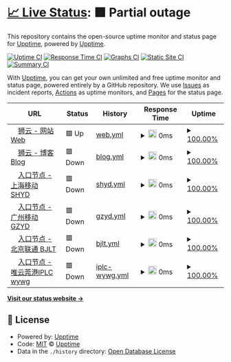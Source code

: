 # [📈 Live Status](https://status.fanqianghub.com): <!--live status--> **🟧 Partial outage**

This repository contains the open-source uptime monitor and status page for [Upptime](https://upptime.js.org), powered by [Upptime](https://github.com/upptime/upptime).

[![Uptime CI](https://github.com/fanqianghub/status/workflows/Uptime%20CI/badge.svg)](https://github.com/fanqianghub/status/actions?query=workflow%3A%22Uptime+CI%22)
[![Response Time CI](https://github.com/fanqianghub/status/workflows/Response%20Time%20CI/badge.svg)](https://github.com/fanqianghub/status/actions?query=workflow%3A%22Response+Time+CI%22)
[![Graphs CI](https://github.com/fanqianghub/status/workflows/Graphs%20CI/badge.svg)](https://github.com/fanqianghub/status/actions?query=workflow%3A%22Graphs+CI%22)
[![Static Site CI](https://github.com/fanqianghub/status/workflows/Static%20Site%20CI/badge.svg)](https://github.com/fanqianghub/status/actions?query=workflow%3A%22Static+Site+CI%22)
[![Summary CI](https://github.com/fanqianghub/status/workflows/Summary%20CI/badge.svg)](https://github.com/fanqianghub/status/actions?query=workflow%3A%22Summary+CI%22)

With [Upptime](https://upptime.js.org), you can get your own unlimited and free uptime monitor and status page, powered entirely by a GitHub repository. We use [Issues](https://github.com/upptime/upptime/issues) as incident reports, [Actions](https://github.com/fanqianghub/status/actions) as uptime monitors, and [Pages](https://status.fanqianghub.com) for the status page.

<!--start: status pages-->
<!-- This summary is generated by Upptime (https://github.com/upptime/upptime) -->
<!-- Do not edit this manually, your changes will be overwritten -->
<!-- prettier-ignore -->
| URL | Status | History | Response Time | Uptime |
| --- | ------ | ------- | ------------- | ------ |
| <img alt="" src="https://icons.duckduckgo.com/ip3/app.cloudlion.me.ico" height="13"> [狮云 - 网站 Web](https://app.cloudlion.me) | 🟩 Up | [web.yml](https://github.com/fanqianghub/nodestatus/commits/HEAD/history/web.yml) | <details><summary><img alt="Response time graph" src="./graphs/web/response-time-week.png" height="20"> 0ms</summary><br><a href="https://nodestatus.fanqianghub.com/history/web"><img alt="Response time 0" src="https://img.shields.io/endpoint?url=https%3A%2F%2Fraw.githubusercontent.com%2Ffanqianghub%2Fnodestatus%2FHEAD%2Fapi%2Fweb%2Fresponse-time.json"></a><br><a href="https://nodestatus.fanqianghub.com/history/web"><img alt="24-hour response time 0" src="https://img.shields.io/endpoint?url=https%3A%2F%2Fraw.githubusercontent.com%2Ffanqianghub%2Fnodestatus%2FHEAD%2Fapi%2Fweb%2Fresponse-time-day.json"></a><br><a href="https://nodestatus.fanqianghub.com/history/web"><img alt="7-day response time 0" src="https://img.shields.io/endpoint?url=https%3A%2F%2Fraw.githubusercontent.com%2Ffanqianghub%2Fnodestatus%2FHEAD%2Fapi%2Fweb%2Fresponse-time-week.json"></a><br><a href="https://nodestatus.fanqianghub.com/history/web"><img alt="30-day response time 0" src="https://img.shields.io/endpoint?url=https%3A%2F%2Fraw.githubusercontent.com%2Ffanqianghub%2Fnodestatus%2FHEAD%2Fapi%2Fweb%2Fresponse-time-month.json"></a><br><a href="https://nodestatus.fanqianghub.com/history/web"><img alt="1-year response time 0" src="https://img.shields.io/endpoint?url=https%3A%2F%2Fraw.githubusercontent.com%2Ffanqianghub%2Fnodestatus%2FHEAD%2Fapi%2Fweb%2Fresponse-time-year.json"></a></details> | <details><summary><a href="https://nodestatus.fanqianghub.com/history/web">100.00%</a></summary><a href="https://nodestatus.fanqianghub.com/history/web"><img alt="All-time uptime 100.00%" src="https://img.shields.io/endpoint?url=https%3A%2F%2Fraw.githubusercontent.com%2Ffanqianghub%2Fnodestatus%2FHEAD%2Fapi%2Fweb%2Fuptime.json"></a><br><a href="https://nodestatus.fanqianghub.com/history/web"><img alt="24-hour uptime 100.00%" src="https://img.shields.io/endpoint?url=https%3A%2F%2Fraw.githubusercontent.com%2Ffanqianghub%2Fnodestatus%2FHEAD%2Fapi%2Fweb%2Fuptime-day.json"></a><br><a href="https://nodestatus.fanqianghub.com/history/web"><img alt="7-day uptime 100.00%" src="https://img.shields.io/endpoint?url=https%3A%2F%2Fraw.githubusercontent.com%2Ffanqianghub%2Fnodestatus%2FHEAD%2Fapi%2Fweb%2Fuptime-week.json"></a><br><a href="https://nodestatus.fanqianghub.com/history/web"><img alt="30-day uptime 100.00%" src="https://img.shields.io/endpoint?url=https%3A%2F%2Fraw.githubusercontent.com%2Ffanqianghub%2Fnodestatus%2FHEAD%2Fapi%2Fweb%2Fuptime-month.json"></a><br><a href="https://nodestatus.fanqianghub.com/history/web"><img alt="1-year uptime 100.00%" src="https://img.shields.io/endpoint?url=https%3A%2F%2Fraw.githubusercontent.com%2Ffanqianghub%2Fnodestatus%2FHEAD%2Fapi%2Fweb%2Fuptime-year.json"></a></details>
| <img alt="" src="https://icons.duckduckgo.com/ip3/cloudlion.me.ico" height="13"> [狮云 - 博客 Blog](https://cloudlion.me) | 🟥 Down | [blog.yml](https://github.com/fanqianghub/nodestatus/commits/HEAD/history/blog.yml) | <details><summary><img alt="Response time graph" src="./graphs/blog/response-time-week.png" height="20"> 0ms</summary><br><a href="https://nodestatus.fanqianghub.com/history/blog"><img alt="Response time 0" src="https://img.shields.io/endpoint?url=https%3A%2F%2Fraw.githubusercontent.com%2Ffanqianghub%2Fnodestatus%2FHEAD%2Fapi%2Fblog%2Fresponse-time.json"></a><br><a href="https://nodestatus.fanqianghub.com/history/blog"><img alt="24-hour response time 0" src="https://img.shields.io/endpoint?url=https%3A%2F%2Fraw.githubusercontent.com%2Ffanqianghub%2Fnodestatus%2FHEAD%2Fapi%2Fblog%2Fresponse-time-day.json"></a><br><a href="https://nodestatus.fanqianghub.com/history/blog"><img alt="7-day response time 0" src="https://img.shields.io/endpoint?url=https%3A%2F%2Fraw.githubusercontent.com%2Ffanqianghub%2Fnodestatus%2FHEAD%2Fapi%2Fblog%2Fresponse-time-week.json"></a><br><a href="https://nodestatus.fanqianghub.com/history/blog"><img alt="30-day response time 0" src="https://img.shields.io/endpoint?url=https%3A%2F%2Fraw.githubusercontent.com%2Ffanqianghub%2Fnodestatus%2FHEAD%2Fapi%2Fblog%2Fresponse-time-month.json"></a><br><a href="https://nodestatus.fanqianghub.com/history/blog"><img alt="1-year response time 0" src="https://img.shields.io/endpoint?url=https%3A%2F%2Fraw.githubusercontent.com%2Ffanqianghub%2Fnodestatus%2FHEAD%2Fapi%2Fblog%2Fresponse-time-year.json"></a></details> | <details><summary><a href="https://nodestatus.fanqianghub.com/history/blog">100.00%</a></summary><a href="https://nodestatus.fanqianghub.com/history/blog"><img alt="All-time uptime 100.00%" src="https://img.shields.io/endpoint?url=https%3A%2F%2Fraw.githubusercontent.com%2Ffanqianghub%2Fnodestatus%2FHEAD%2Fapi%2Fblog%2Fuptime.json"></a><br><a href="https://nodestatus.fanqianghub.com/history/blog"><img alt="24-hour uptime 100.00%" src="https://img.shields.io/endpoint?url=https%3A%2F%2Fraw.githubusercontent.com%2Ffanqianghub%2Fnodestatus%2FHEAD%2Fapi%2Fblog%2Fuptime-day.json"></a><br><a href="https://nodestatus.fanqianghub.com/history/blog"><img alt="7-day uptime 100.00%" src="https://img.shields.io/endpoint?url=https%3A%2F%2Fraw.githubusercontent.com%2Ffanqianghub%2Fnodestatus%2FHEAD%2Fapi%2Fblog%2Fuptime-week.json"></a><br><a href="https://nodestatus.fanqianghub.com/history/blog"><img alt="30-day uptime 100.00%" src="https://img.shields.io/endpoint?url=https%3A%2F%2Fraw.githubusercontent.com%2Ffanqianghub%2Fnodestatus%2FHEAD%2Fapi%2Fblog%2Fuptime-month.json"></a><br><a href="https://nodestatus.fanqianghub.com/history/blog"><img alt="1-year uptime 100.00%" src="https://img.shields.io/endpoint?url=https%3A%2F%2Fraw.githubusercontent.com%2Ffanqianghub%2Fnodestatus%2FHEAD%2Fapi%2Fblog%2Fuptime-year.json"></a></details>
| <img alt="" src="https://icons.duckduckgo.com/ip3/shyd.zz.cloudfast.vip.ico" height="13"> [入口节点 - 上海移动 SHYD](https://shyd.zz.cloudfast.vip) | 🟥 Down | [shyd.yml](https://github.com/fanqianghub/nodestatus/commits/HEAD/history/shyd.yml) | <details><summary><img alt="Response time graph" src="./graphs/shyd/response-time-week.png" height="20"> 0ms</summary><br><a href="https://nodestatus.fanqianghub.com/history/shyd"><img alt="Response time 0" src="https://img.shields.io/endpoint?url=https%3A%2F%2Fraw.githubusercontent.com%2Ffanqianghub%2Fnodestatus%2FHEAD%2Fapi%2Fshyd%2Fresponse-time.json"></a><br><a href="https://nodestatus.fanqianghub.com/history/shyd"><img alt="24-hour response time 0" src="https://img.shields.io/endpoint?url=https%3A%2F%2Fraw.githubusercontent.com%2Ffanqianghub%2Fnodestatus%2FHEAD%2Fapi%2Fshyd%2Fresponse-time-day.json"></a><br><a href="https://nodestatus.fanqianghub.com/history/shyd"><img alt="7-day response time 0" src="https://img.shields.io/endpoint?url=https%3A%2F%2Fraw.githubusercontent.com%2Ffanqianghub%2Fnodestatus%2FHEAD%2Fapi%2Fshyd%2Fresponse-time-week.json"></a><br><a href="https://nodestatus.fanqianghub.com/history/shyd"><img alt="30-day response time 0" src="https://img.shields.io/endpoint?url=https%3A%2F%2Fraw.githubusercontent.com%2Ffanqianghub%2Fnodestatus%2FHEAD%2Fapi%2Fshyd%2Fresponse-time-month.json"></a><br><a href="https://nodestatus.fanqianghub.com/history/shyd"><img alt="1-year response time 0" src="https://img.shields.io/endpoint?url=https%3A%2F%2Fraw.githubusercontent.com%2Ffanqianghub%2Fnodestatus%2FHEAD%2Fapi%2Fshyd%2Fresponse-time-year.json"></a></details> | <details><summary><a href="https://nodestatus.fanqianghub.com/history/shyd">100.00%</a></summary><a href="https://nodestatus.fanqianghub.com/history/shyd"><img alt="All-time uptime 100.00%" src="https://img.shields.io/endpoint?url=https%3A%2F%2Fraw.githubusercontent.com%2Ffanqianghub%2Fnodestatus%2FHEAD%2Fapi%2Fshyd%2Fuptime.json"></a><br><a href="https://nodestatus.fanqianghub.com/history/shyd"><img alt="24-hour uptime 100.00%" src="https://img.shields.io/endpoint?url=https%3A%2F%2Fraw.githubusercontent.com%2Ffanqianghub%2Fnodestatus%2FHEAD%2Fapi%2Fshyd%2Fuptime-day.json"></a><br><a href="https://nodestatus.fanqianghub.com/history/shyd"><img alt="7-day uptime 100.00%" src="https://img.shields.io/endpoint?url=https%3A%2F%2Fraw.githubusercontent.com%2Ffanqianghub%2Fnodestatus%2FHEAD%2Fapi%2Fshyd%2Fuptime-week.json"></a><br><a href="https://nodestatus.fanqianghub.com/history/shyd"><img alt="30-day uptime 100.00%" src="https://img.shields.io/endpoint?url=https%3A%2F%2Fraw.githubusercontent.com%2Ffanqianghub%2Fnodestatus%2FHEAD%2Fapi%2Fshyd%2Fuptime-month.json"></a><br><a href="https://nodestatus.fanqianghub.com/history/shyd"><img alt="1-year uptime 100.00%" src="https://img.shields.io/endpoint?url=https%3A%2F%2Fraw.githubusercontent.com%2Ffanqianghub%2Fnodestatus%2FHEAD%2Fapi%2Fshyd%2Fuptime-year.json"></a></details>
| <img alt="" src="https://icons.duckduckgo.com/ip3/gzyd.zz.cloudfast.vip.ico" height="13"> [入口节点 - 广州移动 GZYD](https://gzyd.zz.cloudfast.vip) | 🟥 Down | [gzyd.yml](https://github.com/fanqianghub/nodestatus/commits/HEAD/history/gzyd.yml) | <details><summary><img alt="Response time graph" src="./graphs/gzyd/response-time-week.png" height="20"> 0ms</summary><br><a href="https://nodestatus.fanqianghub.com/history/gzyd"><img alt="Response time 0" src="https://img.shields.io/endpoint?url=https%3A%2F%2Fraw.githubusercontent.com%2Ffanqianghub%2Fnodestatus%2FHEAD%2Fapi%2Fgzyd%2Fresponse-time.json"></a><br><a href="https://nodestatus.fanqianghub.com/history/gzyd"><img alt="24-hour response time 0" src="https://img.shields.io/endpoint?url=https%3A%2F%2Fraw.githubusercontent.com%2Ffanqianghub%2Fnodestatus%2FHEAD%2Fapi%2Fgzyd%2Fresponse-time-day.json"></a><br><a href="https://nodestatus.fanqianghub.com/history/gzyd"><img alt="7-day response time 0" src="https://img.shields.io/endpoint?url=https%3A%2F%2Fraw.githubusercontent.com%2Ffanqianghub%2Fnodestatus%2FHEAD%2Fapi%2Fgzyd%2Fresponse-time-week.json"></a><br><a href="https://nodestatus.fanqianghub.com/history/gzyd"><img alt="30-day response time 0" src="https://img.shields.io/endpoint?url=https%3A%2F%2Fraw.githubusercontent.com%2Ffanqianghub%2Fnodestatus%2FHEAD%2Fapi%2Fgzyd%2Fresponse-time-month.json"></a><br><a href="https://nodestatus.fanqianghub.com/history/gzyd"><img alt="1-year response time 0" src="https://img.shields.io/endpoint?url=https%3A%2F%2Fraw.githubusercontent.com%2Ffanqianghub%2Fnodestatus%2FHEAD%2Fapi%2Fgzyd%2Fresponse-time-year.json"></a></details> | <details><summary><a href="https://nodestatus.fanqianghub.com/history/gzyd">100.00%</a></summary><a href="https://nodestatus.fanqianghub.com/history/gzyd"><img alt="All-time uptime 100.00%" src="https://img.shields.io/endpoint?url=https%3A%2F%2Fraw.githubusercontent.com%2Ffanqianghub%2Fnodestatus%2FHEAD%2Fapi%2Fgzyd%2Fuptime.json"></a><br><a href="https://nodestatus.fanqianghub.com/history/gzyd"><img alt="24-hour uptime 100.00%" src="https://img.shields.io/endpoint?url=https%3A%2F%2Fraw.githubusercontent.com%2Ffanqianghub%2Fnodestatus%2FHEAD%2Fapi%2Fgzyd%2Fuptime-day.json"></a><br><a href="https://nodestatus.fanqianghub.com/history/gzyd"><img alt="7-day uptime 100.00%" src="https://img.shields.io/endpoint?url=https%3A%2F%2Fraw.githubusercontent.com%2Ffanqianghub%2Fnodestatus%2FHEAD%2Fapi%2Fgzyd%2Fuptime-week.json"></a><br><a href="https://nodestatus.fanqianghub.com/history/gzyd"><img alt="30-day uptime 100.00%" src="https://img.shields.io/endpoint?url=https%3A%2F%2Fraw.githubusercontent.com%2Ffanqianghub%2Fnodestatus%2FHEAD%2Fapi%2Fgzyd%2Fuptime-month.json"></a><br><a href="https://nodestatus.fanqianghub.com/history/gzyd"><img alt="1-year uptime 100.00%" src="https://img.shields.io/endpoint?url=https%3A%2F%2Fraw.githubusercontent.com%2Ffanqianghub%2Fnodestatus%2FHEAD%2Fapi%2Fgzyd%2Fuptime-year.json"></a></details>
| <img alt="" src="https://icons.duckduckgo.com/ip3/bjlt.zz.cloudfast.vip.ico" height="13"> [入口节点 - 北京联通 BJLT](https://bjlt.zz.cloudfast.vip) | 🟥 Down | [bjlt.yml](https://github.com/fanqianghub/nodestatus/commits/HEAD/history/bjlt.yml) | <details><summary><img alt="Response time graph" src="./graphs/bjlt/response-time-week.png" height="20"> 0ms</summary><br><a href="https://nodestatus.fanqianghub.com/history/bjlt"><img alt="Response time 0" src="https://img.shields.io/endpoint?url=https%3A%2F%2Fraw.githubusercontent.com%2Ffanqianghub%2Fnodestatus%2FHEAD%2Fapi%2Fbjlt%2Fresponse-time.json"></a><br><a href="https://nodestatus.fanqianghub.com/history/bjlt"><img alt="24-hour response time 0" src="https://img.shields.io/endpoint?url=https%3A%2F%2Fraw.githubusercontent.com%2Ffanqianghub%2Fnodestatus%2FHEAD%2Fapi%2Fbjlt%2Fresponse-time-day.json"></a><br><a href="https://nodestatus.fanqianghub.com/history/bjlt"><img alt="7-day response time 0" src="https://img.shields.io/endpoint?url=https%3A%2F%2Fraw.githubusercontent.com%2Ffanqianghub%2Fnodestatus%2FHEAD%2Fapi%2Fbjlt%2Fresponse-time-week.json"></a><br><a href="https://nodestatus.fanqianghub.com/history/bjlt"><img alt="30-day response time 0" src="https://img.shields.io/endpoint?url=https%3A%2F%2Fraw.githubusercontent.com%2Ffanqianghub%2Fnodestatus%2FHEAD%2Fapi%2Fbjlt%2Fresponse-time-month.json"></a><br><a href="https://nodestatus.fanqianghub.com/history/bjlt"><img alt="1-year response time 0" src="https://img.shields.io/endpoint?url=https%3A%2F%2Fraw.githubusercontent.com%2Ffanqianghub%2Fnodestatus%2FHEAD%2Fapi%2Fbjlt%2Fresponse-time-year.json"></a></details> | <details><summary><a href="https://nodestatus.fanqianghub.com/history/bjlt">100.00%</a></summary><a href="https://nodestatus.fanqianghub.com/history/bjlt"><img alt="All-time uptime 100.00%" src="https://img.shields.io/endpoint?url=https%3A%2F%2Fraw.githubusercontent.com%2Ffanqianghub%2Fnodestatus%2FHEAD%2Fapi%2Fbjlt%2Fuptime.json"></a><br><a href="https://nodestatus.fanqianghub.com/history/bjlt"><img alt="24-hour uptime 100.00%" src="https://img.shields.io/endpoint?url=https%3A%2F%2Fraw.githubusercontent.com%2Ffanqianghub%2Fnodestatus%2FHEAD%2Fapi%2Fbjlt%2Fuptime-day.json"></a><br><a href="https://nodestatus.fanqianghub.com/history/bjlt"><img alt="7-day uptime 100.00%" src="https://img.shields.io/endpoint?url=https%3A%2F%2Fraw.githubusercontent.com%2Ffanqianghub%2Fnodestatus%2FHEAD%2Fapi%2Fbjlt%2Fuptime-week.json"></a><br><a href="https://nodestatus.fanqianghub.com/history/bjlt"><img alt="30-day uptime 100.00%" src="https://img.shields.io/endpoint?url=https%3A%2F%2Fraw.githubusercontent.com%2Ffanqianghub%2Fnodestatus%2FHEAD%2Fapi%2Fbjlt%2Fuptime-month.json"></a><br><a href="https://nodestatus.fanqianghub.com/history/bjlt"><img alt="1-year uptime 100.00%" src="https://img.shields.io/endpoint?url=https%3A%2F%2Fraw.githubusercontent.com%2Ffanqianghub%2Fnodestatus%2FHEAD%2Fapi%2Fbjlt%2Fuptime-year.json"></a></details>
| <img alt="" src="https://icons.duckduckgo.com/ip3/wywg.zx.cloudfast.vip.ico" height="13"> [入口节点 - 唯云莞港IPLC wywg](https://wywg.zx.cloudfast.vip) | 🟥 Down | [iplc-wywg.yml](https://github.com/fanqianghub/nodestatus/commits/HEAD/history/iplc-wywg.yml) | <details><summary><img alt="Response time graph" src="./graphs/iplc-wywg/response-time-week.png" height="20"> 0ms</summary><br><a href="https://nodestatus.fanqianghub.com/history/iplc-wywg"><img alt="Response time 0" src="https://img.shields.io/endpoint?url=https%3A%2F%2Fraw.githubusercontent.com%2Ffanqianghub%2Fnodestatus%2FHEAD%2Fapi%2Fiplc-wywg%2Fresponse-time.json"></a><br><a href="https://nodestatus.fanqianghub.com/history/iplc-wywg"><img alt="24-hour response time 0" src="https://img.shields.io/endpoint?url=https%3A%2F%2Fraw.githubusercontent.com%2Ffanqianghub%2Fnodestatus%2FHEAD%2Fapi%2Fiplc-wywg%2Fresponse-time-day.json"></a><br><a href="https://nodestatus.fanqianghub.com/history/iplc-wywg"><img alt="7-day response time 0" src="https://img.shields.io/endpoint?url=https%3A%2F%2Fraw.githubusercontent.com%2Ffanqianghub%2Fnodestatus%2FHEAD%2Fapi%2Fiplc-wywg%2Fresponse-time-week.json"></a><br><a href="https://nodestatus.fanqianghub.com/history/iplc-wywg"><img alt="30-day response time 0" src="https://img.shields.io/endpoint?url=https%3A%2F%2Fraw.githubusercontent.com%2Ffanqianghub%2Fnodestatus%2FHEAD%2Fapi%2Fiplc-wywg%2Fresponse-time-month.json"></a><br><a href="https://nodestatus.fanqianghub.com/history/iplc-wywg"><img alt="1-year response time 0" src="https://img.shields.io/endpoint?url=https%3A%2F%2Fraw.githubusercontent.com%2Ffanqianghub%2Fnodestatus%2FHEAD%2Fapi%2Fiplc-wywg%2Fresponse-time-year.json"></a></details> | <details><summary><a href="https://nodestatus.fanqianghub.com/history/iplc-wywg">100.00%</a></summary><a href="https://nodestatus.fanqianghub.com/history/iplc-wywg"><img alt="All-time uptime 100.00%" src="https://img.shields.io/endpoint?url=https%3A%2F%2Fraw.githubusercontent.com%2Ffanqianghub%2Fnodestatus%2FHEAD%2Fapi%2Fiplc-wywg%2Fuptime.json"></a><br><a href="https://nodestatus.fanqianghub.com/history/iplc-wywg"><img alt="24-hour uptime 100.00%" src="https://img.shields.io/endpoint?url=https%3A%2F%2Fraw.githubusercontent.com%2Ffanqianghub%2Fnodestatus%2FHEAD%2Fapi%2Fiplc-wywg%2Fuptime-day.json"></a><br><a href="https://nodestatus.fanqianghub.com/history/iplc-wywg"><img alt="7-day uptime 100.00%" src="https://img.shields.io/endpoint?url=https%3A%2F%2Fraw.githubusercontent.com%2Ffanqianghub%2Fnodestatus%2FHEAD%2Fapi%2Fiplc-wywg%2Fuptime-week.json"></a><br><a href="https://nodestatus.fanqianghub.com/history/iplc-wywg"><img alt="30-day uptime 100.00%" src="https://img.shields.io/endpoint?url=https%3A%2F%2Fraw.githubusercontent.com%2Ffanqianghub%2Fnodestatus%2FHEAD%2Fapi%2Fiplc-wywg%2Fuptime-month.json"></a><br><a href="https://nodestatus.fanqianghub.com/history/iplc-wywg"><img alt="1-year uptime 100.00%" src="https://img.shields.io/endpoint?url=https%3A%2F%2Fraw.githubusercontent.com%2Ffanqianghub%2Fnodestatus%2FHEAD%2Fapi%2Fiplc-wywg%2Fuptime-year.json"></a></details>

<!--end: status pages-->

[**Visit our status website →**](https://status.fanqianghub.com)

## 📄 License

- Powered by: [Upptime](https://github.com/upptime/upptime)
- Code: [MIT](./LICENSE) © [Upptime](https://upptime.js.org)
- Data in the `./history` directory: [Open Database License](https://opendatacommons.org/licenses/odbl/1-0/)
